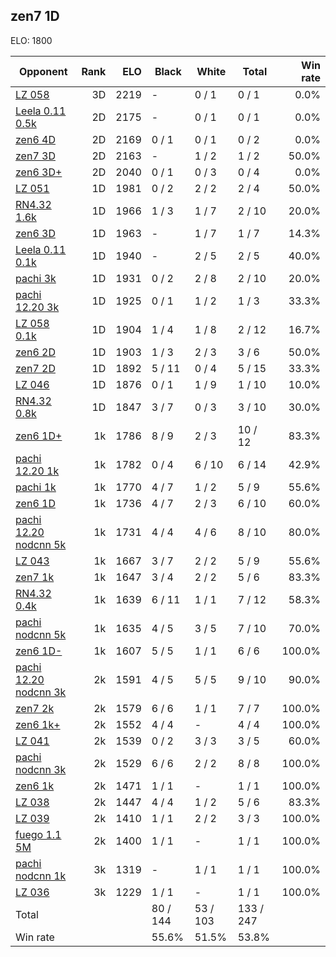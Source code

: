 ## zen7 1D ##

ELO: 1800

Opponent | Rank | ELO | Black | White | Total | Win rate
---------|-----:|----:|-------|-------|-------|-------:
[LZ 058](LZ%20058.md) | 3D | 2219 | - | 0 / 1 | 0 / 1 | 0.0%
[Leela 0.11 0.5k](Leela%200.11%200.5k.md) | 2D | 2175 | - | 0 / 1 | 0 / 1 | 0.0%
[zen6 4D](zen6%204D.md) | 2D | 2169 | 0 / 1 | 0 / 1 | 0 / 2 | 0.0%
[zen7 3D](zen7%203D.md) | 2D | 2163 | - | 1 / 2 | 1 / 2 | 50.0%
[zen6 3D+](zen6%203D+.md) | 2D | 2040 | 0 / 1 | 0 / 3 | 0 / 4 | 0.0%
[LZ 051](LZ%20051.md) | 1D | 1981 | 0 / 2 | 2 / 2 | 2 / 4 | 50.0%
[RN4.32 1.6k](RN4.32%201.6k.md) | 1D | 1966 | 1 / 3 | 1 / 7 | 2 / 10 | 20.0%
[zen6 3D](zen6%203D.md) | 1D | 1963 | - | 1 / 7 | 1 / 7 | 14.3%
[Leela 0.11 0.1k](Leela%200.11%200.1k.md) | 1D | 1940 | - | 2 / 5 | 2 / 5 | 40.0%
[pachi 3k](pachi%203k.md) | 1D | 1931 | 0 / 2 | 2 / 8 | 2 / 10 | 20.0%
[pachi 12.20 3k](pachi%2012.20%203k.md) | 1D | 1925 | 0 / 1 | 1 / 2 | 1 / 3 | 33.3%
[LZ 058 0.1k](LZ%20058%200.1k.md) | 1D | 1904 | 1 / 4 | 1 / 8 | 2 / 12 | 16.7%
[zen6 2D](zen6%202D.md) | 1D | 1903 | 1 / 3 | 2 / 3 | 3 / 6 | 50.0%
[zen7 2D](zen7%202D.md) | 1D | 1892 | 5 / 11 | 0 / 4 | 5 / 15 | 33.3%
[LZ 046](LZ%20046.md) | 1D | 1876 | 0 / 1 | 1 / 9 | 1 / 10 | 10.0%
[RN4.32 0.8k](RN4.32%200.8k.md) | 1D | 1847 | 3 / 7 | 0 / 3 | 3 / 10 | 30.0%
[zen6 1D+](zen6%201D+.md) | 1k | 1786 | 8 / 9 | 2 / 3 | 10 / 12 | 83.3%
[pachi 12.20 1k](pachi%2012.20%201k.md) | 1k | 1782 | 0 / 4 | 6 / 10 | 6 / 14 | 42.9%
[pachi 1k](pachi%201k.md) | 1k | 1770 | 4 / 7 | 1 / 2 | 5 / 9 | 55.6%
[zen6 1D](zen6%201D.md) | 1k | 1736 | 4 / 7 | 2 / 3 | 6 / 10 | 60.0%
[pachi 12.20 nodcnn 5k](pachi%2012.20%20nodcnn%205k.md) | 1k | 1731 | 4 / 4 | 4 / 6 | 8 / 10 | 80.0%
[LZ 043](LZ%20043.md) | 1k | 1667 | 3 / 7 | 2 / 2 | 5 / 9 | 55.6%
[zen7 1k](zen7%201k.md) | 1k | 1647 | 3 / 4 | 2 / 2 | 5 / 6 | 83.3%
[RN4.32 0.4k](RN4.32%200.4k.md) | 1k | 1639 | 6 / 11 | 1 / 1 | 7 / 12 | 58.3%
[pachi nodcnn 5k](pachi%20nodcnn%205k.md) | 1k | 1635 | 4 / 5 | 3 / 5 | 7 / 10 | 70.0%
[zen6 1D-](zen6%201D-.md) | 1k | 1607 | 5 / 5 | 1 / 1 | 6 / 6 | 100.0%
[pachi 12.20 nodcnn 3k](pachi%2012.20%20nodcnn%203k.md) | 2k | 1591 | 4 / 5 | 5 / 5 | 9 / 10 | 90.0%
[zen7 2k](zen7%202k.md) | 2k | 1579 | 6 / 6 | 1 / 1 | 7 / 7 | 100.0%
[zen6 1k+](zen6%201k+.md) | 2k | 1552 | 4 / 4 | - | 4 / 4 | 100.0%
[LZ 041](LZ%20041.md) | 2k | 1539 | 0 / 2 | 3 / 3 | 3 / 5 | 60.0%
[pachi nodcnn 3k](pachi%20nodcnn%203k.md) | 2k | 1529 | 6 / 6 | 2 / 2 | 8 / 8 | 100.0%
[zen6 1k](zen6%201k.md) | 2k | 1471 | 1 / 1 | - | 1 / 1 | 100.0%
[LZ 038](LZ%20038.md) | 2k | 1447 | 4 / 4 | 1 / 2 | 5 / 6 | 83.3%
[LZ 039](LZ%20039.md) | 2k | 1410 | 1 / 1 | 2 / 2 | 3 / 3 | 100.0%
[fuego 1.1 5M](fuego%201.1%205M.md) | 2k | 1400 | 1 / 1 | - | 1 / 1 | 100.0%
[pachi nodcnn 1k](pachi%20nodcnn%201k.md) | 3k | 1319 | - | 1 / 1 | 1 / 1 | 100.0%
[LZ 036](LZ%20036.md) | 3k | 1229 | 1 / 1 | - | 1 / 1 | 100.0%
Total | | | 80 / 144 | 53 / 103 | 133 / 247 | 
Win rate| | | 55.6% | 51.5% | 53.8% | 
